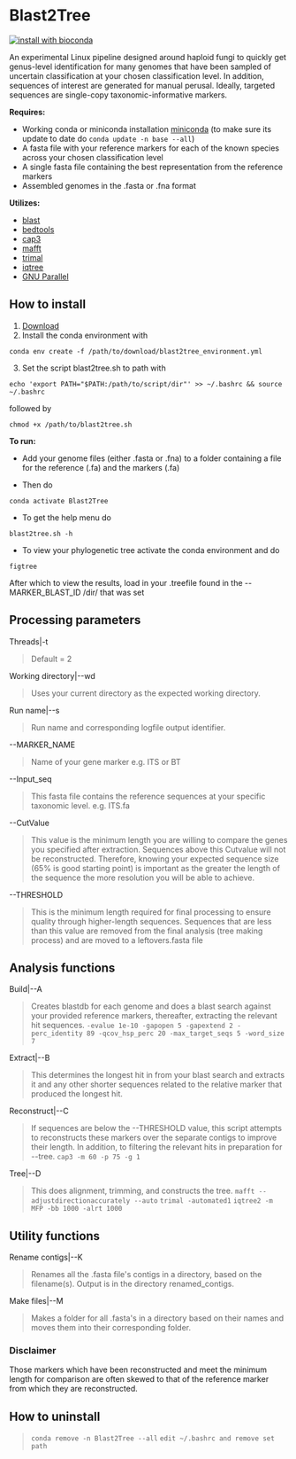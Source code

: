 # Blast2Tree

[![install with bioconda](https://img.shields.io/badge/install%20with-bioconda-brightgreen.svg?style=flat)](https://bioconda.github.io/)

An experimental Linux pipeline designed around haploid fungi to quickly get genus-level identification for many genomes that have been sampled of uncertain classification at your chosen classification level. In addition, sequences of interest are generated for manual perusal. Ideally, targeted sequences are single-copy taxonomic-informative markers.

**Requires:**
- Working conda or miniconda installation [miniconda](https://www.anaconda.com/download/success) (to make sure its update to date do `conda update -n base --all`)
- A fasta file with your reference markers for each of the known species across your chosen classification level
- A single fasta file containing the best representation from the reference markers
- Assembled genomes in the .fasta or .fna format

**Utilizes:**
- [blast](https://anaconda.org/bioconda/blast) 
- [bedtools](https://anaconda.org/bioconda/bedtools)
- [cap3](https://anaconda.org/bioconda/cap3)
- [mafft](https://anaconda.org/bioconda/mafft)
- [trimal](https://anaconda.org/bioconda/trimal)
- [iqtree](https://anaconda.org/bioconda/iqtree)
- [GNU Parallel](https://anaconda.org/conda-forge/parallel)

## How to install
1) [Download](https://github.com/CallinCeriani/blast2tree/releases)
2) Install the conda environment with
```
conda env create -f /path/to/download/blast2tree_environment.yml
```
3) Set the script blast2tree.sh to path with
```
echo 'export PATH="$PATH:/path/to/script/dir"' >> ~/.bashrc && source ~/.bashrc
```
followed by
```
chmod +x /path/to/blast2tree.sh
```

**To run:**
- Add your genome files (either .fasta or .fna) to a folder containing a file for the reference (.fa) and the markers (.fa)
  
- Then do
```
conda activate Blast2Tree
```
  
- To get the help menu do
```
blast2tree.sh -h
```

- To view your phylogenetic tree activate the conda environment and do
```
figtree
```
After which to view the results, load in your .treefile found in the --MARKER_BLAST_ID /dir/ that was set

## Processing parameters

Threads|-t
> Default = 2

Working directory|--wd 
> Uses your current directory as the expected working directory.

Run name|--s
> Run name and corresponding logfile output identifier.

--MARKER_NAME
> Name of your gene marker e.g. ITS or BT

--Input_seq
> This fasta file contains the reference sequences at your specific taxonomic level. e.g. ITS.fa

--CutValue 
> This value is the minimum length you are willing to compare the genes you specified after extraction. Sequences above this Cutvalue will not be reconstructed. Therefore, knowing your expected sequence size (65% is good starting point) is important as the greater the length of the sequence the more resolution you will be able to achieve.

 --THRESHOLD
> This is the minimum length required for final processing to ensure quality through higher-length sequences. Sequences that are less than this value are removed from the final analysis (tree making process) and are moved to a leftovers.fasta file

## Analysis functions

Build|--A
> Creates blastdb for each genome and does a blast search against your provided reference markers, thereafter, extracting the relevant hit sequences.
> `-evalue 1e-10 -gapopen 5 -gapextend 2 -perc_identity 89 -qcov_hsp_perc 20 -max_target_seqs 5 -word_size 7`

Extract|--B
> This determines the longest hit in from your blast search and extracts it and any other shorter sequences related to the relative marker that produced the longest hit.

Reconstruct|--C
> If sequences are below the --THRESHOLD value, this script attempts to reconstructs these markers over the separate contigs to improve their length. In addition, to filtering the relevant hits in preparation for --tree.
> `cap3 -m 60 -p 75 -g 1`

Tree|--D
> This does alignment, trimming, and constructs the tree.
>`mafft --adjustdirectionaccurately --auto`
> `trimal -automated1`
> `iqtree2 -m MFP -bb 1000 -alrt 1000` 

## Utility functions
Rename contigs|--K
> Renames all the .fasta file's contigs in a directory, based on the filename(s). Output is in the directory renamed_contigs.

Make files|--M
> Makes a folder for all .fasta's in a directory based on their names and moves them into their corresponding folder.

### Disclaimer
Those markers which have been reconstructed and meet the minimum length for comparison are often skewed to that of the reference marker from which they are reconstructed.

## How to uninstall
> `conda remove -n Blast2Tree --all` 
> `edit ~/.bashrc and remove set path` 
